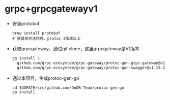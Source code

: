 # grpc+grpcgatewayv1

- 安装protobuf
  ```shell
  brew install protobuf
  # 获其他方法均可，protoc 3版本以上
  ```
- 获取grpcgateway，通过git clone，这里grpcgateway是V1版本
  ```bash
  go install \
    github.com/grpc-ecosystem/grpc-gateway/protoc-gen-grpc-gateway@v1.15.2 \
    github.com/grpc-ecosystem/grpc-gateway/protoc-gen-swagger@v1.15.2
  ```

- 通过本项目，生成protoc-gen-go
  ```shell
  cd $GOPATH/src/github.com/DoOR-Team/protoc-gen-go
  go install
  ```